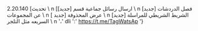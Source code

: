 تحديث] 2.20.140 \ n [[جديد] ارسال رسائل جماعية قسم \ n [جديد] فصل الدردشات عن المجموعات \ n [ جديد] عرض المحذوفة \ n [جديد] الشريط الشريطي للمراسلة السريعه مثل التلجر \ n '،' dli ':' https://t.me/TagWatsAp '}
